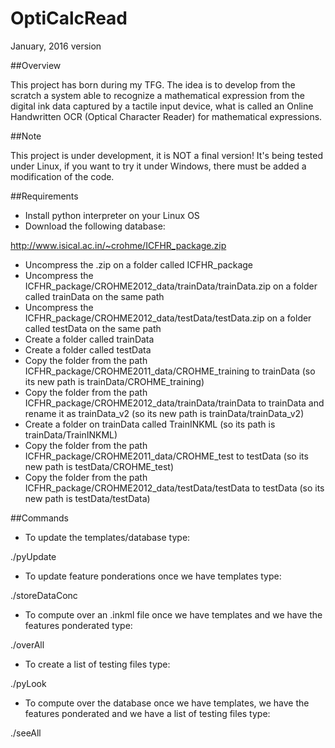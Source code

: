 # OptiCalcRead

 January, 2016 version

##Overview

This project has born during my TFG. The idea is to develop from the scratch a system able to recognize a mathematical expression from the digital ink data captured by a tactile input device, what is called an Online Handwritten OCR (Optical Character Reader) for mathematical expressions.

##Note

This project is under development, it is NOT a final version! It's being tested under Linux, if you want to try it under Windows, there must be added a modification of the code.               
 

##Requirements

- Install python interpreter on your Linux OS
- Download the following database:

http://www.isical.ac.in/~crohme/ICFHR_package.zip

- Uncompress the .zip on a folder called ICFHR_package
- Uncompress the ICFHR_package/CROHME2012_data/trainData/trainData.zip on a folder called trainData on the same path
- Uncompress the ICFHR_package/CROHME2012_data/testData/testData.zip on a folder called testData on the same path
- Create a folder called trainData
- Create a folder called testData
- Copy the folder from the path ICFHR_package/CROHME2011_data/CROHME_training to trainData (so its new path is trainData/CROHME_training)
- Copy the folder from the path ICFHR_package/CROHME2012_data/trainData/trainData to trainData and rename it as trainData_v2 (so its new path is trainData/trainData_v2)
- Create a folder on trainData called TrainINKML (so its path is trainData/TrainINKML)
- Copy the folder from the path ICFHR_package/CROHME2011_data/CROHME_test to testData (so its new path is testData/CROHME_test)
- Copy the folder from the path ICFHR_package/CROHME2012_data/testData/testData to testData (so its new path is testData/testData)

##Commands

- To update the templates/database type:

./pyUpdate

- To update feature ponderations once we have templates type:

./storeDataConc

- To compute over an .inkml file once we have templates and we have the features ponderated type:

./overAll <filename>

- To create a list of testing files type:

./pyLook

- To compute over the database  once we have templates, we have the features ponderated and we have a list of testing files type:

./seeAll
